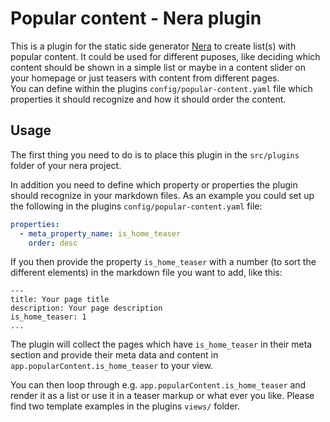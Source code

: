 # Popular content - Nera plugin
This is a plugin for the static side generator [Nera](https://github.com/seebaermichi/nera) to create list(s) with 
popular content. It could be used for different puposes, like deciding which content should be shown in a simple 
list or maybe in a content slider on your homepage or just teasers with content from different pages.  
You can define within the plugins `config/popular-content.yaml` file which properties it should recognize and how it 
should order the content.  

## Usage
The first thing you need to do is to place this plugin in the `src/plugins` folder of your nera project.  

In addition you need to define which property or properties the plugin should recognize in your markdown files. As 
an example you could set up the following in the plugins `config/popular-content.yaml` file:
```yaml
properties:
  - meta_property_name: is_home_teaser
    order: desc
```
If you then provide the property `is_home_teaser` with a number (to sort the different elements) in the markdown 
file you want to add, like this:
```yamle
---
title: Your page title
description: Your page description
is_home_teaser: 1
...
```
The plugin will collect the pages which have `is_home_teaser` in their meta section and provide their meta data and 
content in `app.popularContent.is_home_teaser` to your view.  

You can then loop through e.g. `app.popularContent.is_home_teaser` and render it as a list or use it in a teaser 
markup or what ever you like. Please find two template examples in the plugins `views/` folder.
